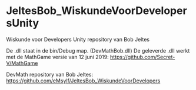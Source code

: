 # JeltesBob_WiskundeVoorDevelopersUnity
Wiskunde voor Developers Unity repository van Bob Jeltes

De .dll staat in de bin/Debug map. (DevMathBob.dll) De geleverde .dll werkt met de MathGame versie van 12 juni 2019: https://github.com/Secret-V/MathGame

DevMath repository van Bob Jeltes: https://github.com/eMsylf/JeltesBob_WiskundeVoorDevelopers
